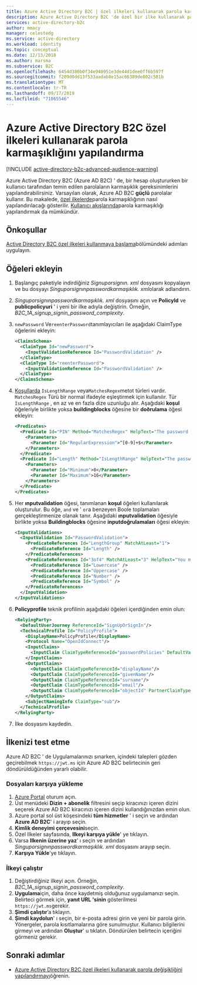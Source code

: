 ```yaml
---
title: Azure Active Directory B2C | özel ilkeleri kullanarak parola karmaşıklığını yapılandırma | Microsoft Docs
description: Azure Active Directory B2C 'de özel bir ilke kullanarak parola karmaşıklığı gereksinimlerini yapılandırma.
services: active-directory-b2c
author: mmacy
manager: celestedg
ms.service: active-directory
ms.workload: identity
ms.topic: conceptual
ms.date: 12/13/2018
ms.author: marsma
ms.subservice: B2C
ms.openlocfilehash: 6454d380b0f34e940951e3de44d1dee0ff6b597f
ms.sourcegitcommit: f209d0dd13f533aadab8e15ac66389de802c581b
ms.translationtype: MT
ms.contentlocale: tr-TR
ms.lasthandoff: 09/17/2019
ms.locfileid: "71065546"
---
```

# <a name="configure-password-complexity-using-custom-policies-in-azure-active-directory-b2c"></a>Azure Active Directory B2C özel ilkeleri kullanarak parola karmaşıklığını yapılandırma

[!INCLUDE [active-directory-b2c-advanced-audience-warning](../../includes/active-directory-b2c-advanced-audience-warning.md)]

Azure Active Directory B2C (Azure AD B2C) ' de, bir hesap oluştururken bir kullanıcı tarafından temin edilen parolaların karmaşıklık gereksinimlerini yapılandırabilirsiniz. Varsayılan olarak, Azure AD B2C **güçlü** parolalar kullanır. Bu makalede, [özel ilkelerde](active-directory-b2c-overview-custom.md)parola karmaşıklığının nasıl yapılandırılacağı gösterilir. [Kullanıcı akışlarında](active-directory-b2c-reference-password-complexity.md)parola karmaşıklığı yapılandırmak da mümkündür.

## <a name="prerequisites"></a>Önkoşullar

[Active Directory B2C özel ilkeleri kullanmaya başlama](active-directory-b2c-get-started-custom.md)bölümündeki adımları uygulayın.

## <a name="add-the-elements"></a>Öğeleri ekleyin

1. Başlangıç paketiyle indirdiğiniz *Signuporsignın. xml* dosyasını kopyalayın ve bu dosyayı *Singuporsignınpasswordkarmaşıklık. xml*olarak adlandırın.
2. *Singuporsignınpasswordkarmaşıklık. xml* dosyasını açın ve **PolicyId** ve **publicpolicyuri** ' i yeni bir ilke adıyla değiştirin. Örneğin, *B2C_1A_signup_signin_password_complexity*.
3. `newPassword` Ve`reenterPassword`tanımlayıcıları ile aşağıdaki ClaimType öğelerini ekleyin:

    ```XML
    <ClaimsSchema>
      <ClaimType Id="newPassword">
        <InputValidationReference Id="PasswordValidation" />
      </ClaimType>
      <ClaimType Id="reenterPassword">
        <InputValidationReference Id="PasswordValidation" />
      </ClaimType>
    </ClaimsSchema>
    ```

4. [Koşullarda](predicates.md) `IsLengthRange` veya`MatchesRegex`metot türleri vardır. `MatchesRegex` Türü bir normal ifadeyle eşleştirmek için kullanılır. Tür `IsLengthRange` , en az ve en fazla dize uzunluğu alır. Aşağıdaki **koşul** öğeleriyle birlikte yoksa **buildingblocks** öğesine bir **doðrulama** öğesi ekleyin:

    ```XML
    <Predicates>
      <Predicate Id="PIN" Method="MatchesRegex" HelpText="The password must be a pin.">
        <Parameters>
          <Parameter Id="RegularExpression">^[0-9]+$</Parameter>
        </Parameters>
      </Predicate>
      <Predicate Id="Length" Method="IsLengthRange" HelpText="The password must be between 8 and 16 characters.">
        <Parameters>
          <Parameter Id="Minimum">8</Parameter>
          <Parameter Id="Maximum">16</Parameter>
        </Parameters>
      </Predicate>
    </Predicates>
    ```

5. Her **ınputvalidation** öğesi, tanımlanan **koşul** öğeleri kullanılarak oluşturulur. Bu öğe, `and` ve ' `or`a benzeyen Boole toplamaları gerçekleştirmenize olanak tanır. Aşağıdaki **ınputvalidation** öğesiyle birlikte yoksa **Buildingblocks** öğesine **inputdoğrulamaları** öğesi ekleyin:

    ```XML
    <InputValidations>
      <InputValidation Id="PasswordValidation">
        <PredicateReferences Id="LengthGroup" MatchAtLeast="1">
          <PredicateReference Id="Length" />
        </PredicateReferences>
        <PredicateReferences Id="3of4" MatchAtLeast="3" HelpText="You must have at least 3 of the following character classes:">
          <PredicateReference Id="Lowercase" />
          <PredicateReference Id="Uppercase" />
          <PredicateReference Id="Number" />
          <PredicateReference Id="Symbol" />
        </PredicateReferences>
      </InputValidation>
    </InputValidations>
    ```

6. **Policyprofile** teknik profilinin aşağıdaki öğeleri içerdiğinden emin olun:

    ```XML
    <RelyingParty>
      <DefaultUserJourney ReferenceId="SignUpOrSignIn"/>
      <TechnicalProfile Id="PolicyProfile">
        <DisplayName>PolicyProfile</DisplayName>
        <Protocol Name="OpenIdConnect"/>
        <InputClaims>
          <InputClaim ClaimTypeReferenceId="passwordPolicies" DefaultValue="DisablePasswordExpiration, DisableStrongPassword"/>
        </InputClaims>
        <OutputClaims>
          <OutputClaim ClaimTypeReferenceId="displayName"/>
          <OutputClaim ClaimTypeReferenceId="givenName"/>
          <OutputClaim ClaimTypeReferenceId="surname"/>
          <OutputClaim ClaimTypeReferenceId="email"/>
          <OutputClaim ClaimTypeReferenceId="objectId" PartnerClaimType="sub"/>
        </OutputClaims>
        <SubjectNamingInfo ClaimType="sub"/>
      </TechnicalProfile>
    </RelyingParty>
    ```

7. İlke dosyasını kaydedin.

## <a name="test-your-policy"></a>İlkenizi test etme

Azure AD B2C ' de Uygulamalarınızı sınarken, içindeki talepleri gözden geçirebilmek `https://jwt.ms` için Azure AD B2C belirtecinin geri döndürüldüğünden yararlı olabilir.

### <a name="upload-the-files"></a>Dosyaları karşıya yükleme

1. [Azure Portal](https://portal.azure.com/) oturum açın.
2. Üst menüdeki **Dizin + abonelik** filtresini seçip kiracınızı içeren dizini seçerek Azure AD B2C kiracınızı içeren dizini kullandığınızdan emin olun.
3. Azure portal sol üst köşesindeki **tüm hizmetler** ' i seçin ve ardından **Azure AD B2C**' i arayıp seçin.
4. **Kimlik deneyimi çerçevesini**seçin.
5. Özel Ilkeler sayfasında, **Ilkeyi karşıya yükle**' ye tıklayın.
6. Varsa **Ilkenin üzerine yaz**' ı seçin ve ardından *Singuporsignınpasswordkarmaşıklık. xml* dosyasını arayıp seçin.
7. **Karşıya Yükle**'ye tıklayın.

### <a name="run-the-policy"></a>İlkeyi çalıştır

1. Değiştirdiğiniz ilkeyi açın. Örneğin, *B2C_1A_signup_signin_password_complexity*.
2. **Uygulama**için, daha önce kaydetmiş olduğunuz uygulamanızı seçin. Belirteci görmek için, **yanıt URL 'sinin** gösterilmesi `https://jwt.ms`gerekir.
3. **Şimdi çalıştır**’a tıklayın.
4. **Şimdi kaydolun**' ı seçin, bir e-posta adresi girin ve yeni bir parola girin. Yönergeler, parola kısıtlamalarına göre sunulmuştur. Kullanıcı bilgilerini girmeyi ve ardından **Oluştur**' u tıklatın. Döndürülen belirtecin içeriğini görmeniz gerekir.

## <a name="next-steps"></a>Sonraki adımlar

- [Azure Active Directory B2C özel ilkeleri kullanarak parola değişikliğini yapılandırmayı](active-directory-b2c-reference-password-change-custom.md)öğrenin.


